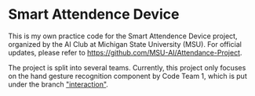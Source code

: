 # Smart Attendence Device

This is my own practice code for the Smart Attendence Device project, organized by the AI Club at Michigan State University (MSU). For official updates, please refer to https://github.com/MSU-AI/Attendance-Project.

The project is split into several teams. Currently, this project only focuses on the hand gesture recognition component by Code Team 1, which is put under the branch ["interaction"](https://github.com/MSU-AI/Attendance-Project/tree/interaction).
